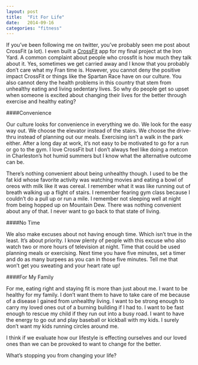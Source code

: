 ```yaml
---
layout: post
title:  "Fit For Life"
date:   2014-09-16 
categories: "fitness"
---
```


If you’ve been following me on twitter, you’ve probably seen me post about CrossFit (a lot). I even built a [CrossFit](https://shawn-final.firebaseapp.com/#/) app for my final project at the Iron Yard. A common complaint about people who crossfit is how much they talk about it. Yes, sometimes we get carried away and I know that you probably don’t care what my Fran time is. However, you cannot deny the positive impact CrossFit or things like the Spartan Race have on our culture. You also cannot deny the health problems in this country that stem from unhealthy eating and living sedentary lives. So why do people get so upset when someone is excited about changing their lives for the better through exercise and healthy eating? 

####Convenience

Our culture looks for convenience in everything we do. We look for the easy way out. We choose the elevator instead of the stairs. We choose the drive-thru instead of planning out our meals. Exercising isn’t a walk in the park either. After a long day at work, it’s not easy to be motivated to go for a run or go to the gym. I love CrossFit but I don’t always feel like doing a metcon in Charleston’s hot humid summers but I know what the alternative outcome can be.

There’s nothing convenient about being unhealthy though. I used to be the fat kid whose favorite activity was watching movies and eating a bowl of oreos with milk like it was cereal. I remember what it was like running out of breath walking up a flight of stairs. I remember fearing gym class because I couldn’t do a pull up or run a mile. I remember not sleeping well at night from being hopped up on Mountain Dew. There was nothing convenient about any of that. I never want to go back to that state of living.

####No Time

We also make excuses about not having enough time. Which isn’t true in the least. It’s about priority. I know plenty of people with this excuse who also watch two or more hours of television at night. Time that could be used planning meals or exercising. Next time you have five minutes, set a timer and do as many burpees as you can in those five minutes. Tell me that won’t get you sweating and your heart rate up!

####For My Family

For me, eating right and staying fit is more than just about me. I want to be healthy for my family. I don’t want them to have to take care of me because of a disease I gained from unhealthy living. I want to be strong enough to carry my loved ones out of a burning building if I had to. I want to be fast enough to rescue my child if they run out into a busy road. I want to have the energy to go out and play baseball or kickball with my kids. I surely don’t want my kids running circles around me.

I think if we evaluate how our lifestyle is effecting ourselves and our loved ones than we can be provoked to want to change for the better.

What’s stopping you from changing your life?

